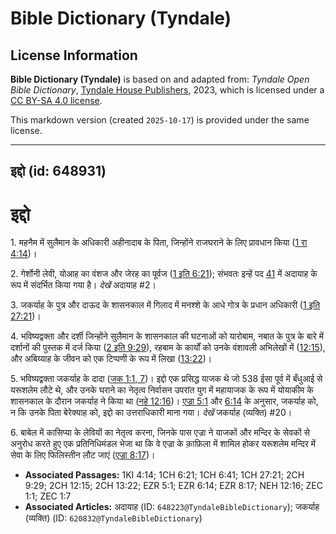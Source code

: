 # Bible Dictionary (Tyndale)

## License Information

**Bible Dictionary (Tyndale)** is based on and adapted from: _Tyndale Open Bible Dictionary_, [Tyndale House Publishers](https://tyndaleopenresources.com/), 2023, which is licensed under a [CC BY-SA 4.0 license](https://creativecommons.org/licenses/by-sa/4.0/legalcode.en).

This markdown version (created `2025-10-17`) is provided under the same license.



--------------------------------

## इद्दो (id: 648931)

इद्दो
=====

1\. महनैम में सुलैमान के अधिकारी अहीनादाब के पिता, जिन्होंने राजघराने के लिए प्रावधान किया ([1 रा 4:14](https://ref.ly/1Kgs4:14))।

2\. गेर्शोनी लेवी, योआह का वंशज और जेरह का पूर्वज ([1 इति 6:21](https://ref.ly/1Chr6:21)); संभवतः इन्हें पद [41](https://ref.ly/1Chr6:41) में अदायाह के रूप में संदर्भित किया गया है। *देखें* अदायाह \#2।

3\. जकर्याह के पुत्र और दाऊद के शासनकाल में गिलाद में मनश्शे के आधे गोत्र के प्रधान अधिकारी ([1 इति 27:21](https://ref.ly/1Chr27:21))।

4\. भविष्यद्वक्ता और दर्शी जिन्होंने सुलैमान के शासनकाल की घटनाओं को यारोबाम, नबात के पुत्र के बारे में दर्शानों की पुस्तक में दर्ज किया ([2 इति 9:29](https://ref.ly/2Chr9:29)), रहबाम के कार्यों को उनके वंशावली अभिलेखों में ([12:15](https://ref.ly/2Chr12:15)), और अबिय्याह के जीवन को एक टिप्पणी के रूप में लिखा ([13:22](https://ref.ly/2Chr13:22))।

5\. भविष्यद्वक्ता जकर्याह के दादा ([जक 1:1, 7](https://ref.ly/Zech1:1,Zech1:7))। इद्दो एक प्रसिद्ध याजक थे जो 538 ईसा पूर्व में बँधुआई से यरूशलेम लौटे थे, और उनके घराने का नेतृत्व निर्वासन उपरांत युग में महायाजक के रूप में योयाकीम के शासनकाल के दौरान जकर्याह ने किया था ([नहे 12:16](https://ref.ly/Neh12:16))। [एज्रा 5:1](https://ref.ly/Ezra5:1) और [6:14](https://ref.ly/Ezra6:14) के अनुसार, जकर्याह को, न कि उनके पिता बेरेक्याह को, इद्दो का उत्तराधिकारी माना गया। *देखें* जकर्याह (व्यक्ति) \#20।

6\. बाबेल में कासिप्या के लेवियों का नेतृत्व करना, जिनके पास एज्रा ने याजकों और मन्दिर के सेवकों से अनुरोध करते हुए एक प्रतिनिधिमंडल भेजा था कि वे एज्रा के क़ाफ़िला में शामिल होकर यरूशलेम मन्दिर में सेवा के लिए फिलिस्तीन लौट जाएं ([एज्रा 8:17](https://ref.ly/Ezra8:17))।

* **Associated Passages:** 1KI 4:14; 1CH 6:21; 1CH 6:41; 1CH 27:21; 2CH 9:29; 2CH 12:15; 2CH 13:22; EZR 5:1; EZR 6:14; EZR 8:17; NEH 12:16; ZEC 1:1; ZEC 1:7
* **Associated Articles:** अदायाह (ID: `648223@TyndaleBibleDictionary`); जकर्याह (व्यक्ति) (ID: `620832@TyndaleBibleDictionary`)

